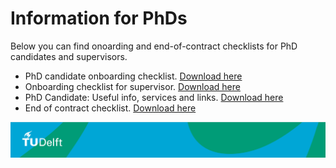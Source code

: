 # Information for PhDs 

Below you can find onoarding and end-of-contract checklists for PhD candidates and supervisors.

- PhD candidate onboarding checklist. [Download here](candidate_checklist.pdf)
- Onboarding checklist for supervisor. [Download here](supervisor_checklist.pdf)
- PhD Candidate: Useful info, services and links. [Download here](phd_useful_info.pdf)
- End of contract checklist. [Download here](offboarding_checklsist.pdf)



![footer](footer.jpg)


